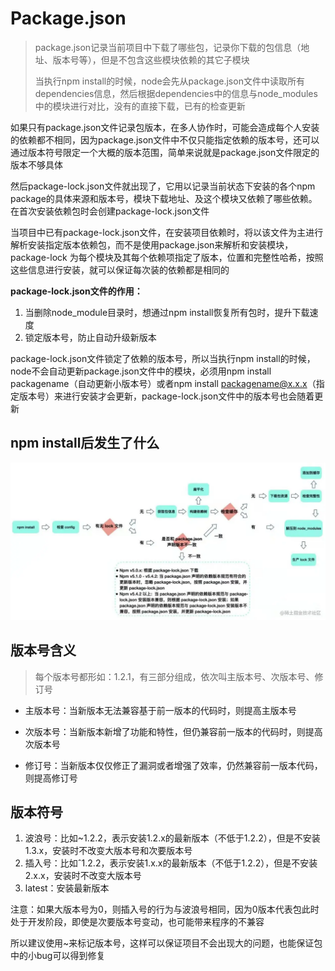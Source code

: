 # Package.json

> package.json记录当前项目中下载了哪些包，记录你下载的包信息（地址、版本号等），但是不包含这些模块依赖的其它子模块
>
> 当执行npm install的时候，node会先从package.json文件中读取所有dependencies信息，然后根据dependencies中的信息与node_modules中的模块进行对比，没有的直接下载，已有的检查更新

如果只有package.json文件记录包版本，在多人协作时，可能会造成每个人安装的依赖都不相同，因为package.json文件中不仅只能指定依赖的版本号，还可以通过版本符号限定一个大概的版本范围，简单来说就是package.json文件限定的版本不够具体

然后package-lock.json文件就出现了，它用以记录当前状态下安装的各个npm package的具体来源和版本号，模块下载地址、及这个模块又依赖了哪些依赖。在首次安装依赖包时会创建package-lock.json文件

当项目中已有package-lock.json文件，在安装项目依赖时，将以该文件为主进行解析安装指定版本依赖包，而不是使用package.json来解析和安装模块，package-lock 为每个模块及其每个依赖项指定了版本，位置和完整性哈希，按照这些信息进行安装，就可以保证每次装的依赖都是相同的

**package-lock.json文件的作用：**

1. 当删除node_module目录时，想通过npm install恢复所有包时，提升下载速度
2. 锁定版本号，防止自动升级新版本

package-lock.json文件锁定了依赖的版本号，所以当执行npm install的时候，node不会自动更新package.json文件中的模块，必须用npm install packagename（自动更新小版本号）或者npm install packagename@x.x.x（指定版本号）来进行安装才会更新，package-lock.json文件中的版本号也会随着更新

## npm install后发生了什么

![img](https://raw.githubusercontent.com/ilmangoi/imgRepo/main/img-2/cf8890adb8cc45759d1d7f37336e767a.png)

## 版本号含义

> 每个版本号都形如：1.2.1，有三部分组成，依次叫主版本号、次版本号、修订号

- 主版本号：当新版本无法兼容基于前一版本的代码时，则提高主版本号

- 次版本号：当新版本新增了功能和特性，但仍兼容前一版本的代码时，则提高次版本号

- 修订号：当新版本仅仅修正了漏洞或者增强了效率，仍然兼容前一版本代码，则提高修订号

## 版本符号

1. 波浪号：比如~1.2.2，表示安装1.2.x的最新版本（不低于1.2.2），但是不安装1.3.x，安装时不改变大版本号和次要版本号
2. 插入号：比如ˆ1.2.2，表示安装1.x.x的最新版本（不低于1.2.2），但是不安装2.x.x，安装时不改变大版本号
3. latest：安装最新版本

注意：如果大版本号为0，则插入号的行为与波浪号相同，因为0版本代表包此时处于开发阶段，即使是次要版本号变动，也可能带来程序的不兼容

所以建议使用~来标记版本号，这样可以保证项目不会出现大的问题，也能保证包中的小bug可以得到修复
